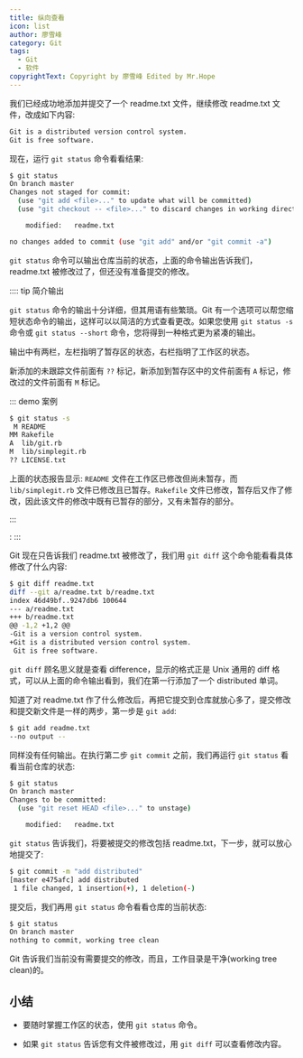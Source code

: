 ```yaml
---
title: 纵向查看
icon: list
author: 廖雪峰
category: Git
tags:
  - Git
  - 软件
copyrightText: Copyright by 廖雪峰 Edited by Mr.Hope
---
```


我们已经成功地添加并提交了一个 readme.txt 文件，继续修改 readme.txt 文件，改成如下内容:

```md
Git is a distributed version control system.
Git is free software.
```

现在，运行 `git status` 命令看看结果:

```sh
$ git status
On branch master
Changes not staged for commit:
  (use "git add <file>..." to update what will be committed)
  (use "git checkout -- <file>..." to discard changes in working directory)

    modified:   readme.txt

no changes added to commit (use "git add" and/or "git commit -a")
```

`git status` 命令可以输出仓库当前的状态，上面的命令输出告诉我们，readme.txt 被修改过了，但还没有准备提交的修改。

:::: tip 简介输出

`git status` 命令的输出十分详细，但其用语有些繁琐。Git 有一个选项可以帮您缩短状态命令的输出，这样可以以简洁的方式查看更改。如果您使用 `git status -s` 命令或 `git status --short` 命令，您将得到一种格式更为紧凑的输出。

输出中有两栏，左栏指明了暂存区的状态，右栏指明了工作区的状态。

新添加的未跟踪文件前面有 `??` 标记，新添加到暂存区中的文件前面有 `A` 标记，修改过的文件前面有 `M` 标记。

::: demo 案例

```sh
$ git status -s
 M README
MM Rakefile
A  lib/git.rb
M  lib/simplegit.rb
?? LICENSE.txt
```

上面的状态报告显示: `README` 文件在工作区已修改但尚未暂存，而 `lib/simplegit.rb` 文件已修改且已暂存。`Rakefile` 文件已修改，暂存后又作了修改，因此该文件的修改中既有已暂存的部分，又有未暂存的部分。

:::

:
:::

Git 现在只告诉我们 readme.txt 被修改了，我们用 `git diff` 这个命令能看看具体修改了什么内容:

```sh
$ git diff readme.txt
diff --git a/readme.txt b/readme.txt
index 46d49bf..9247db6 100644
--- a/readme.txt
+++ b/readme.txt
@@ -1,2 +1,2 @@
-Git is a version control system.
+Git is a distributed version control system.
 Git is free software.
```

`git diff` 顾名思义就是查看 difference，显示的格式正是 Unix 通用的 diff 格式，可以从上面的命令输出看到，我们在第一行添加了一个 distributed 单词。

知道了对 readme.txt 作了什么修改后，再把它提交到仓库就放心多了，提交修改和提交新文件是一样的两步，第一步是 `git add`:

```sh
$ git add readme.txt
--no output --
```

同样没有任何输出。在执行第二步 `git commit` 之前，我们再运行 `git status` 看看当前仓库的状态:

```sh
$ git status
On branch master
Changes to be committed:
  (use "git reset HEAD <file>..." to unstage)

    modified:   readme.txt
```

`git status` 告诉我们，将要被提交的修改包括 readme.txt，下一步，就可以放心地提交了:

```sh
$ git commit -m "add distributed"
[master e475afc] add distributed
 1 file changed, 1 insertion(+), 1 deletion(-)
```

提交后，我们再用 `git status` 命令看看仓库的当前状态:

```sh
$ git status
On branch master
nothing to commit, working tree clean
```

Git 告诉我们当前没有需要提交的修改，而且，工作目录是干净(working tree clean)的。

## 小结

- 要随时掌握工作区的状态，使用 `git status` 命令。

- 如果 `git status` 告诉您有文件被修改过，用 `git diff` 可以查看修改内容。

